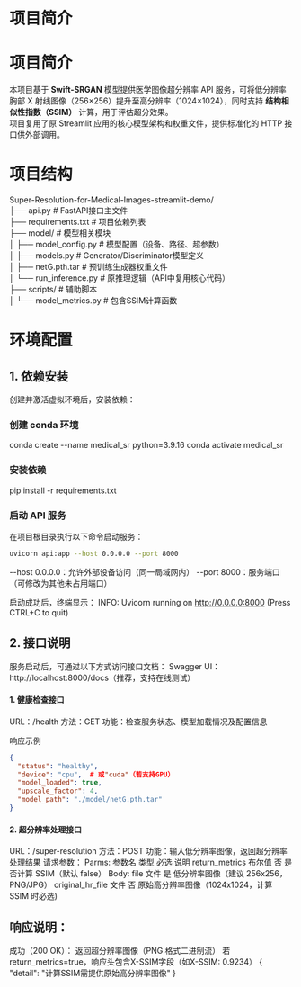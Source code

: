 # 项目简介  
# 项目简介
本项目基于 **Swift-SRGAN** 模型提供医学图像超分辨率 API 服务，可将低分辨率胸部 X 射线图像（256×256）提升至高分辨率（1024×1024），同时支持 **结构相似性指数（SSIM）** 计算，用于评估超分效果。  
项目复用了原 Streamlit 应用的核心模型架构和权重文件，提供标准化的 HTTP 接口供外部调用。

# 项目结构
Super-Resolution-for-Medical-Images-streamlit-demo/  
├── api.py                  # FastAPI接口主文件  
├── requirements.txt        # 项目依赖列表  
├── model/                  # 模型相关模块  
│   ├── model_config.py     # 模型配置（设备、路径、超参数）  
│   ├── models.py           # Generator/Discriminator模型定义  
│   ├── netG.pth.tar        # 预训练生成器权重文件  
│   └── run_inference.py    # 原推理逻辑（API中复用核心代码）  
├── scripts/                # 辅助脚本  
│   └── model_metrics.py    # 包含SSIM计算函数  

# 环境配置
## 1. 依赖安装
创建并激活虚拟环境后，安装依赖：

### 创建 conda 环境

conda create --name medical_sr python=3.9.16
conda activate medical_sr

### 安装依赖

pip install -r requirements.txt

### 启动 API 服务

在项目根目录执行以下命令启动服务：

```bash
uvicorn api:app --host 0.0.0.0 --port 8000
```

--host 0.0.0.0：允许外部设备访问（同一局域网内）
--port 8000：服务端口（可修改为其他未占用端口）

启动成功后，终端显示：
INFO:     Uvicorn running on http://0.0.0.0:8000 (Press CTRL+C to quit)

## 2. 接口说明

服务启动后，可通过以下方式访问接口文档：
Swagger UI：http://localhost:8000/docs（推荐，支持在线测试）

####  1. 健康检查接口

URL：/health
方法：GET
功能：检查服务状态、模型加载情况及配置信息

响应示例

```json
{
  "status": "healthy",
  "device": "cpu",  # 或"cuda"（若支持GPU）
  "model_loaded": true,
  "upscale_factor": 4,
  "model_path": "./model/netG.pth.tar"
}


```

#### 2. 超分辨率处理接口

URL：/super-resolution
方法：POST
功能：输入低分辨率图像，返回超分辨率处理结果
请求参数：
Parms:
参数名	类型	必选	说明
return_metrics	布尔值	否	是否计算 SSIM（默认 false）
Body:
file	文件	是	低分辨率图像（建议 256x256，PNG/JPG）
original_hr_file	文件	否	原始高分辨率图像（1024x1024，计算 SSIM 时必选)

## 响应说明：
成功（200 OK）：
返回超分辨率图像（PNG 格式二进制流）
若return_metrics=true，响应头包含X-SSIM字段（如X-SSIM: 0.9234）
{
  "detail": "计算SSIM需提供原始高分辨率图像"
}
